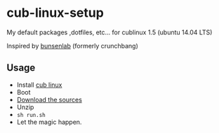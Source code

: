# cub-linux-setup
My default packages ,dotfiles, etc... for cublinux 1.5 (ubuntu 14.04 LTS)

Inspired by [bunsenlab](https://www.bunsenlabs.org/) (formerly crunchbang)


## Usage

- Install [cub linux](https://cublinux.com/)
- Boot
- [Download the sources](https://github.com/gsouf/cub-linux-setup/archive/master.zip)
- Unzip
- ``sh run.sh`` 
- Let the magic happen.

